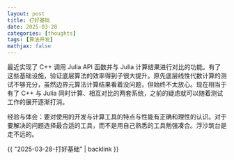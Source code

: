 ```yaml
---
layout: post
title: 打好基础
date: 2025-03-28
categories: [thoughts]
tags: [算法开发]
mathjax: false
---
```


最近实现了 C++ 调用 Julia API 函数并与 Julia 计算结果进行对比的功能。有了这些基础设施，验证底层算法的效率得到子很大提升。原先底层线性代数计算的测试不够充分，虽然边界元算法计算结果看着没问题，但始终不太放心。现在相当于有了 C++ 与 Julia 同时计算、相互对比的两套系统，之前的疑虑就可以随着测试工作的展开逐渐打消。

经验与体会：要对使用的开发与计算工具的特点与性能有正确和理性的认识。对于要解决的问题选择最合适的工具，而不是用自己熟悉的工具勉强凑合。浮沙筑台是走不远的。

{{ "2025-03-28-打好基础" | backlink }}
